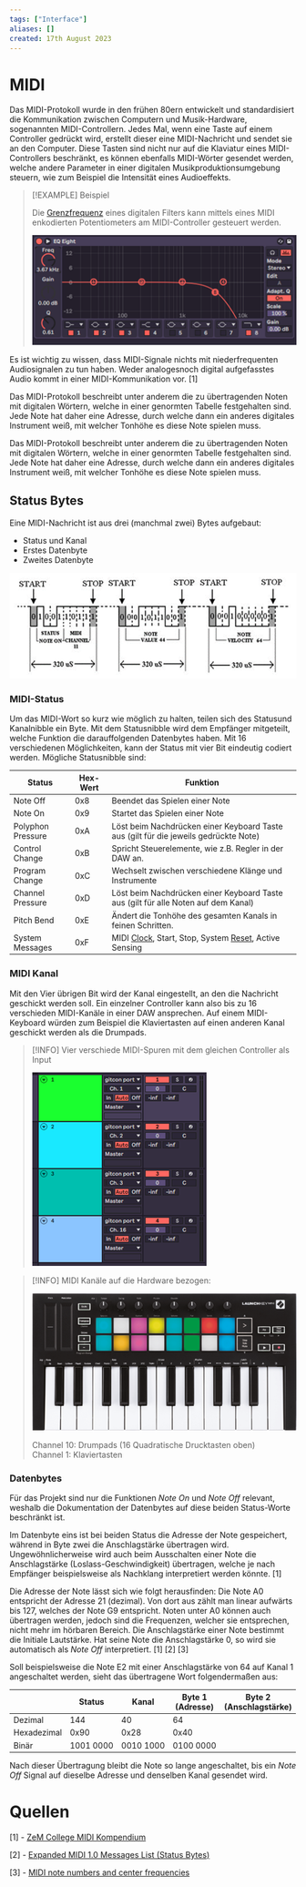 ```yaml
---
tags: ["Interface"]
aliases: []
created: 17th August 2023
---
```


# MIDI

Das MIDI-Protokoll wurde in den frühen 80ern entwickelt und standardisiert die Kommunikation zwischen Computern und Musik-Hardware, sogenannten MIDI-Controllern. Jedes Mal, wenn eine Taste auf einem Controller gedrückt wird, erstellt dieser eine MIDI-Nachricht und sendet sie an den Computer. Diese Tasten sind nicht nur auf die Klaviatur eines MIDI-Controllers beschränkt, es können ebenfalls MIDI-Wörter gesendet werden, welche andere Parameter in einer digitalen Musikproduktionsumgebung steuern, wie zum Beispiel die Intensität eines Audioeffekts.

> [!EXAMPLE] Beispiel
> 
> Die [Grenzfrequenz](../hwe/Grenzfrequenz.md) eines digitalen Filters kann mittels eines MIDI enkodierten Potentiometers am MIDI-Controller gesteuert werden.
> 
> ![750](assets/MIDI-DigiFilter.png)

Es ist wichtig zu wissen, dass MIDI-Signale nichts mit niederfrequenten Audiosignalen zu tun haben. Weder analogesnoch digital aufgefasstes Audio kommt in einer MIDI-Kommunikation vor. [1]

Das MIDI-Protokoll beschreibt unter anderem die zu übertragenden Noten mit digitalen Wörtern, welche in einer genormten Tabelle festgehalten sind. Jede Note hat daher eine Adresse, durch welche dann ein anderes digitales Instrument weiß, mit welcher Tonhöhe es diese Note spielen muss.

Das MIDI-Protokoll beschreibt unter anderem die zu übertragenden Noten mit digitalen Wörtern, welche in einer genormten Tabelle festgehalten sind. Jede Note hat daher eine Adresse, durch welche dann ein anderes digitales Instrument weiß, mit welcher Tonhöhe es diese Note spielen muss.

## Status Bytes

Eine MIDI-Nachricht ist aus drei (manchmal zwei) Bytes aufgebaut:
- Status und Kanal
- Erstes Datenbyte
- Zweites Datenbyte

![](assets/MIDIBytes.png)

### MIDI-Status

Um das MIDI-Wort so kurz wie möglich zu halten, teilen sich des Statusund Kanalnibble ein Byte. Mit dem Statusnibble wird dem Empfänger mitgeteilt, welche Funktion die darauffolgenden Datenbytes haben. Mit 16 verschiedenen Möglichkeiten, kann der Status mit vier Bit eindeutig codiert werden. Mögliche Statusnibble sind:

| Status            | Hex-Wert | Funktion                                                                                                  |
| ----------------- | -------- | --------------------------------------------------------------------------------------------------------- |
| Note Off          | 0x8      | Beendet das Spielen einer Note                                                                            |
| Note On           | 0x9      | Startet das Spielen einer Note                                                                            |
| Polyphon Pressure | 0xA      | Löst beim Nachdrücken einer Keyboard Taste aus (gilt für die jeweils gedrückte Note)                      |
| Control Change    | 0xB      | Spricht Steuerelemente, wie z.B. Regler in der DAW an.                                                    |
| Program Change    | 0xC      | Wechselt zwischen verschiedene Klänge und Instrumente                                                     |
| Channel Pressure  | 0xD      | Löst beim Nachdrücken einer Keyboard Taste aus (gilt für alle Noten auf dem Kanal)                        |
| Pitch Bend        | 0xE      | Ändert die Tonhöhe des gesamten Kanals in feinen Schritten.                                               |
| System Messages   | 0xF      | MIDI [Clock](../hwe/Oszillatoren/Clock%20Generierung.md), Start, Stop, System [Reset](../hwe/Reset%20Generierung.md), Active Sensing |

### MIDI Kanal

Mit den Vier übrigen Bit wird der Kanal eingestellt, an den die Nachricht geschickt werden soll. Ein einzelner Controller kann also bis zu 16 verschieden MIDI-Kanäle in einer DAW ansprechen. Auf einem MIDI-Keyboard würden zum Beispiel die Klaviertasten auf einen anderen Kanal geschickt werden als die Drumpads.

>[!INFO] Vier verschiede MIDI-Spuren mit dem gleichen Controller als Input
>
>![](assets/MIDI-SW-Channel.png)

> [!INFO] MIDI Kanäle auf die Hardware bezogen:
> 
> ![](assets/MIDI_Controller.png)
> 
> Channel 10: Drumpads (16 Quadratische Drucktasten oben)  
> Channel 1: Klaviertasten

### Datenbytes

Für das Projekt sind nur die Funktionen _Note On_ und _Note Off_ relevant, weshalb die Dokumentation der Datenbytes auf diese beiden Status-Worte beschränkt ist.

Im Datenbyte eins ist bei beiden Status die Adresse der Note gespeichert, während in Byte zwei die Anschlagstärke übertragen wird. Ungewöhnlicherweise wird auch beim Ausschalten einer Note die Anschlagstärke (Loslass-Geschwindigkeit) übertragen, welche je nach Empfänger beispielsweise als Nachklang interpretiert werden könnte. [1]

Die Adresse der Note lässt sich wie folgt herausfinden: Die Note A0 entspricht der Adresse 21 (dezimal). Von dort aus zählt man linear aufwärts bis 127, welches der Note G9 entspricht. Noten unter A0 können auch übertragen werden, jedoch sind die Frequenzen, welcher sie entsprechen, nicht mehr im hörbaren Bereich. Die Anschlagstärke einer Note bestimmt die Initiale Lautstärke. Hat seine Note die Anschlagstärke 0, so wird sie automatisch als _Note Off_ interpretiert. [1] [2] [3] 

Soll beispielsweise die Note E2 mit einer Anschlagstärke von 64 auf Kanal 1 angeschaltet werden, sieht das übertragene Wort folgendermaßen aus:


|             | Status    | Kanal     | Byte 1<br>(Adresse) | Byte 2<br>(Anschlagstärke) |
| ----------- | --------- | --------- | ------------------- | -------------------------- |
| Dezimal     | 144       | 40        | 64                  |                            |
| Hexadezimal | 0x90      | 0x28      | 0x40                |                            |
| Binär       | 1001 0000 | 0010 1000 | 0100 0000           |                            |

Nach dieser Übertragung bleibt die Note so lange angeschaltet, bis ein _Note Off_ Signal auf dieselbe Adresse und denselben Kanal gesendet wird.

# Quellen

[1] - [ZeM College MIDI Kompendium](https://www.zem-college.de/indexf.html)

[2] - [Expanded MIDI 1.0 Messages List (Status Bytes)](https://www.midi.org/specifications-old/item/table-2-expanded-messages-list-status-bytes)

[3] - [MIDI note numbers and center frequencies](https://www.inspiredacoustics.com/en/MIDI_note_numbers_and_center_frequencies)